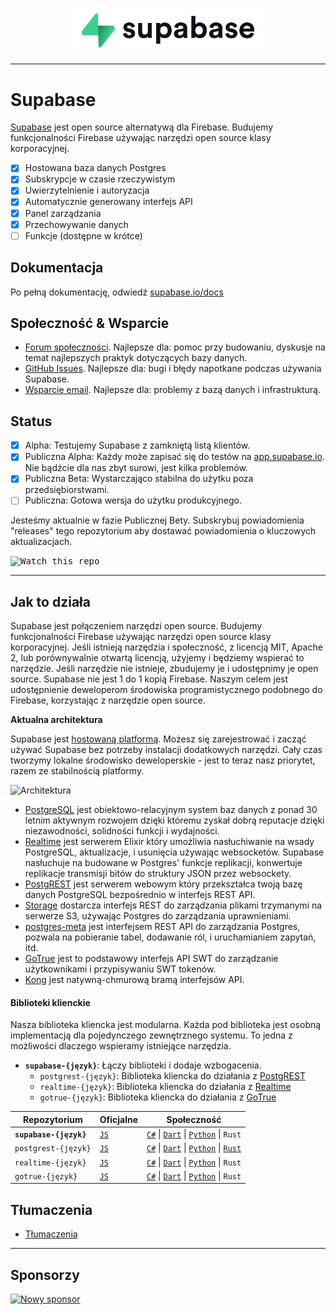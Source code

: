 <p align="center">
  <img width="300" src="https://raw.githubusercontent.com/supabase/supabase/master/web/static/supabase-light-rounded-corner-background.svg"/>
</p>

---

# Supabase

[Supabase](https://supabase.com) jest open source alternatywą dla Firebase. Budujemy funkcjonalności Firebase używając narzędzi open source klasy korporacyjnej.

- [x] Hostowana baza danych Postgres
- [x] Subskrypcje w czasie rzeczywistym
- [x] Uwierzytelnienie i autoryzacja
- [x] Automatycznie generowany interfejs API
- [x] Panel zarządzania
- [x] Przechowywanie danych
- [ ] Funkcje (dostępne w krótce)

## Dokumentacja

Po pełną dokumentację, odwiedź [supabase.io/docs](https://supabase.com/docs)

## Społeczność & Wsparcie

- [Forum społeczności](https://github.com/supabase/supabase/discussions). Najlepsze dla: pomoc przy budowaniu, dyskusje na temat najlepszych praktyk dotyczących bazy danych.
- [GitHub Issues](https://github.com/supabase/supabase/issues). Najlepsze dla: bugi i błędy napotkane podczas używania Supabase.
- [Wsparcie email](https://supabase.com/docs/support#business-support). Najlepsze dla: problemy z bazą danych i infrastrukturą.

## Status

- [x] Alpha: Testujemy Supabase z zamkniętą listą klientów.
- [x] Publiczna Alpha: Każdy może zapisać się do testów na [app.supabase.io](https://app.supabase.io). Nie bądźcie dla nas zbyt surowi, jest kilka problemów.
- [x] Publiczna Beta: Wystarczająco stabilna do użytku poza przedsiębiorstwami.
- [ ] Publiczna: Gotowa wersja do użytku produkcyjnego.

Jesteśmy aktualnie w fazie Publicznej Bety. Subskrybuj powiadomienia "releases" tego repozytorium aby dostawać powiadomienia o kluczowych aktualizacjach.

<kbd><img src="https://gitcdn.link/repo/supabase/supabase/master/web/static/watch-repo.gif" alt="Watch this repo"/></kbd>

---

## Jak to działa

Supabase jest połączeniem narzędzi open source. Budujemy funkcjonalności Firebase używając narzędzi open source klasy korporacyjnej. Jeśli istnieją narzędzia i społeczność, z licencją MIT, Apache 2, lub porównywalnie otwartą licencją, użyjemy i będziemy wspierać to narzędzie. Jeśli narzędzie nie istnieje, zbudujemy je i udostępnimy je open source. Supabase nie jest 1 do 1 kopią Firebase. Naszym celem jest udostępnienie deweloperom środowiska programistycznego podobnego do Firebase, korzystając z narzędzie open source.

**Aktualna architektura**

Supabase jest [hostowaną platformą](https://app.supabase.io). Możesz się zarejestrować i zacząć używać Supabase bez potrzeby instalacji dodatkowych narzędzi. Cały czas tworzymy lokalne środowisko deweloperskie - jest to teraz nasz priorytet, razem ze stabilnością platformy.

![Architektura](https://supabase.com/assets/images/supabase-architecture-9050a7317e9ec7efb7807f5194122e48.png)

- [PostgreSQL](https://www.postgresql.org/) jest obiektowo-relacyjnym system baz danych z ponad 30 letnim aktywnym rozwojem dzięki któremu zyskał dobrą reputacje dzięki niezawodności, solidności funkcji i wydajności.
- [Realtime](https://github.com/supabase/realtime) jest serwerem Elixir który umożliwia nasłuchiwanie na wsady PostgreSQL, aktualizacje, i usunięcia używając websocketów. Supabase nasłuchuje na budowane w Postgres' funkcje replikacji, konwertuje replikacje transmisji bitów do struktury JSON przez websockety.
- [PostgREST](http://postgrest.org/) jest serwerem webowym który przekształca twoją bazę danych PostgreSQL bezpośrednio w interfejs REST API.
- [Storage](https://github.com/supabase/storage-api) dostarcza interfejs REST do zarządzania plikami trzymanymi na serwerze S3, używając Postgres do zarządzania uprawnieniami.
- [postgres-meta](https://github.com/supabase/postgres-meta) jest interfejsem REST API do zarządzania Postgres, pozwala na pobieranie tabel, dodawanie ról, i uruchamianiem zapytań, itd.
- [GoTrue](https://github.com/netlify/gotrue) jest to podstawowy interfejs API SWT do zarządzanie użytkownikami i przypisywaniu SWT tokenów.
- [Kong](https://github.com/Kong/kong) jest natywną-chmurową bramą interfejsów API.

#### Biblioteki klienckie

Nasza biblioteka kliencka jest modularna. Każda pod biblioteka jest osobną implementacją dla pojedynczego zewnętrznego systemu. To jedna z możliwości dlaczego wspieramy istniejące narzędzia.

- **`supabase-{język}`**: Łączy biblioteki i dodaje wzbogacenia.
  - `postgrest-{język}`: Biblioteka kliencka do działania z [PostgREST](https://github.com/postgrest/postgrest)
  - `realtime-{język}`: Biblioteka kliencka do działania z [Realtime](https://github.com/supabase/realtime)
  - `gotrue-{język}`: Biblioteka kliencka do działania z [GoTrue](https://github.com/netlify/gotrue)

| Repozytorium           | Oficjalne                                        | Społeczność                                                                                                                                                                                                                |
| ---------------------- | ------------------------------------------------ | -------------------------------------------------------------------------------------------------------------------------------------------------------------------------------------------------------------------------- |
| **`supabase-{język}`** | [`JS`](https://github.com/supabase/supabase-js)  | [`C#`](https://github.com/supabase/supabase-csharp) \| [`Dart`](https://github.com/supabase/supabase-dart) \| [`Python`](https://github.com/supabase/supabase-py) \| `Rust`                                                |
| `postgrest-{język}`    | [`JS`](https://github.com/supabase/postgrest-js) | [`C#`](https://github.com/supabase/postgrest-csharp) \| [`Dart`](https://github.com/supabase/postgrest-dart) \| [`Python`](https://github.com/supabase/postgrest-py) \| [`Rust`](https://github.com/supabase/postgrest-rs) |
| `realtime-{język}`     | [`JS`](https://github.com/supabase/realtime-js)  | [`C#`](https://github.com/supabase/realtime-csharp) \| [`Dart`](https://github.com/supabase/realtime-dart) \| [`Python`](https://github.com/supabase/realtime-py) \| `Rust`                                                |
| `gotrue-{język}`       | [`JS`](https://github.com/supabase/gotrue-js)    | [`C#`](https://github.com/supabase/gotrue-csharp) \| [`Dart`](https://github.com/supabase/gotrue-dart) \| [`Python`](https://github.com/supabase/gotrue-py) \| `Rust`                                                      |

## Tłumaczenia

- [Tłumaczenia](/i18n/languages.md) <!--- Keep only the this-->

---

## Sponsorzy

[![Nowy sponsor](https://user-images.githubusercontent.com/10214025/90518111-e74bbb00-e198-11ea-8f88-c9e3c1aa4b5b.png)](https://github.com/sponsors/supabase)
